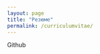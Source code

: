 ```yaml
---
layout: page
title: "Резюме"
permalink: /curriculumvitae/
---
```


<div class="mystyleTest"></div>
<div><a>Github</a></div>
